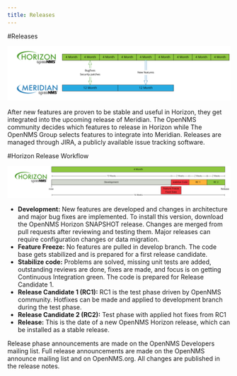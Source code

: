 ```yaml
---
title: Releases
---
```

#Releases

![Release relationship between _Horizon_ and _Meridian_](../../../images/release-horizon-meridian.png)

After new features are proven to be stable and useful in Horizon, they get integrated into the upcoming release of Meridian. The OpenNMS community decides which features to release in Horizon while The OpenNMS Group selects features to integrate into Meridian. Releases are managed through JIRA, a publicly available issue tracking software.

#Horizon Release Workflow

![OpenNMS Horizon 4 month release phases](../../../images/release.png)

* **Development:** New features are developed and changes in architecture and major bug fixes are implemented. To install this version, download the OpenNMS Horizon SNAPSHOT release. Changes are merged from pull requests after reviewing and testing them. Major releases can require configuration changes or data migration.
* **Feature Freeze:** No features are pulled in develop branch. The code base gets stabilized and is prepared for a first release candidate.
* **Stabilize code:** Problems are solved, missing unit tests are added, outstanding reviews are done, fixes are made, and focus is on getting Continuous Integration green. The code is prepared for Release Candidate 1.
* **Release Candidate 1 (RC1):** RC1 is the test phase driven by OpenNMS community. Hotfixes can be made and applied to development branch during the test phase.
* **Release Candidate 2 (RC2):** Test phase with applied hot fixes from RC1
* **Release:** This is the date of a new OpenNMS Horizon release, which can be installed as a stable release.

Release phase announcements are made on the OpenNMS Developers mailing list.
Full release announcements are made on the OpenNMS announce mailing list and on OpenNMS.org.
All changes are published in the release notes.
